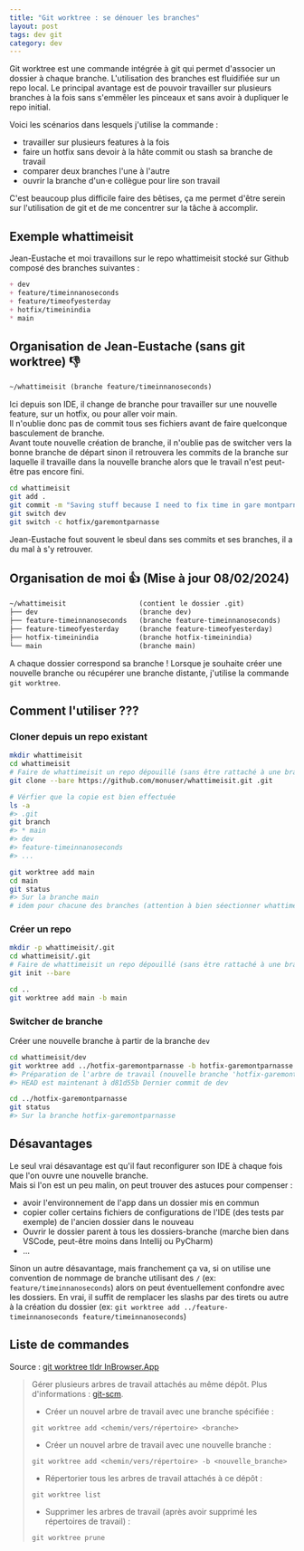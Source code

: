```yaml
---
title: "Git worktree : se dénouer les branches" 
layout: post
tags: dev git 
category: dev
---
```


Git worktree est une commande intégrée à git qui permet d'associer un dossier à chaque branche. L'utilisation des branches est fluidifiée sur un repo local.
Le principal avantage est de pouvoir travailler sur plusieurs branches à la fois sans s'emmêler les pinceaux et sans avoir à dupliquer le repo initial.

<!--more-->

Voici les scénarios dans lesquels j'utilise la commande :

- travailler sur plusieurs features à la fois
- faire un hotfix sans devoir à la hâte commit ou stash sa branche de travail
- comparer deux branches l'une à l'autre
- ouvrir la branche d'un·e collègue pour lire son travail

C'est beaucoup plus difficile faire des bêtises, ça me permet d'être serein sur l'utilisation de git et de me concentrer sur la tâche à accomplir.
## Exemple whattimeisit

Jean-Eustache et moi travaillons sur le repo whattimeisit stocké sur Github composé des branches suivantes :

```md
+ dev
+ feature/timeinnanoseconds
+ feature/timeofyesterday
+ hotfix/timeinindia
* main
```

## Organisation de Jean-Eustache (sans git worktree) 👎

```txt
~/whattimeisit (branche feature/timeinnanoseconds)
```

Ici depuis son IDE, il change de branche pour travailler sur une nouvelle feature, sur un hotfix, ou pour aller voir main.  
Il n'oublie donc pas de commit tous ses fichiers avant de faire quelconque basculement de branche.  
Avant toute nouvelle création de branche, il n'oublie pas de switcher vers la bonne branche de départ sinon il retrouvera les commits de la branche sur laquelle il travaille dans la nouvelle branche alors que le travail n'est peut-être pas encore fini.

```bash
cd whattimeisit
git add .
git commit -m "Saving stuff because I need to fix time in gare montparnasse"
git switch dev
git switch -c hotfix/garemontparnasse
```

Jean-Eustache fout souvent le sbeul dans ses commits et ses branches, il a du mal à s'y retrouver.

## Organisation de moi 👍 (Mise à jour 08/02/2024)

```txt
~/whattimeisit                  (contient le dossier .git)
├── dev                         (branche dev)
├── feature-timeinnanoseconds   (branche feature-timeinnanoseconds)
├── feature-timeofyesterday     (branche feature-timeofyesterday)
├── hotfix-timeinindia          (branche hotfix-timeinindia)
└── main                        (branche main)
```

A chaque dossier correspond sa branche !
Lorsque je souhaite créer une nouvelle branche ou récupérer une branche distante, j'utilise la commande `git worktree`.

## Comment l'utiliser ??? 
### Cloner depuis un repo existant

```bash
mkdir whattimeisit
cd whattimeisit
# Faire de whattimeisit un repo dépouillé (sans être rattaché à une branche/sans avoir de copie de travail)
git clone --bare https://github.com/monuser/whattimeisit.git .git

# Vérfier que la copie est bien effectuée
ls -a
#> .git
git branch
#> * main
#> dev
#> feature-timeinnanoseconds
#> ...

git worktree add main
cd main
git status
#> Sur la branche main
# idem pour chacune des branches (attention à bien séectionner whattimeisit comme répertoire parent)
```

### Créer un repo

```bash
mkdir -p whattimeisit/.git
cd whattimeisit/.git
# Faire de whattimeisit un repo dépouillé (sans être rattaché à une branche/sans avoir de copie de travail)
git init --bare

cd ..
git worktree add main -b main
```

### Switcher de branche

Créer une nouvelle branche à partir de la branche `dev`
```bash
cd whattimeisit/dev
git worktree add ../hotfix-garemontparnasse -b hotfix-garemontparnasse
#> Préparation de l'arbre de travail (nouvelle branche 'hotfix-garemontparnasse')
#> HEAD est maintenant à d81d55b Dernier commit de dev

cd ../hotfix-garemontparnasse
git status 
#> Sur la branche hotfix-garemontparnasse
```

## Désavantages

Le seul vrai désavantage est qu'il faut reconfigurer son IDE à chaque fois que l'on ouvre une nouvelle branche.  
Mais si l'on est un peu malin, on peut trouver des astuces pour compenser :

- avoir l'environnement de l'app dans un dossier mis en commun
- copier coller certains fichiers de configurations de l'IDE (des tests par exemple) de l'ancien dossier dans le nouveau
- Ouvrir le dossier parent à tous les dossiers-branche (marche bien dans VSCode, peut-être moins dans Intellij ou PyCharm)
- ...

Sinon un autre désavantage, mais franchement ça va, si on utilise une convention de nommage de branche utilisant des `/` (ex: `feature/timeinnanoseconds`) alors on peut éventuellement confondre avec les dossiers. En vrai, il suffit de remplacer les slashs par des tirets ou autre à la création du dossier (ex: `git worktree add ../feature-timeinnanoseconds feature/timeinnanoseconds`) 
## Liste de commandes

Source : [git worktree tldr InBrowser.App](https://tldr.inbrowser.app/pages.fr/common/git-worktree)

> Gérer plusieurs arbres de travail attachés au même dépôt.
> Plus d'informations : [git-scm](https://git-scm.com/docs/git-worktree).
>
> - Créer un nouvel arbre de travail avec une branche spécifiée :
>
> `git worktree add <chemin/vers/répertoire> <branche>`
>
> - Créer un nouvel arbre de travail avec une nouvelle branche :
>
> `git worktree add <chemin/vers/répertoire> -b <nouvelle_branche>`
>
> - Répertorier tous les arbres de travail attachés à ce dépôt :
> 
> `git worktree list`
>
> - Supprimer les arbres de travail (après avoir supprimé les répertoires de travail) :
> 
> `git worktree prune`

